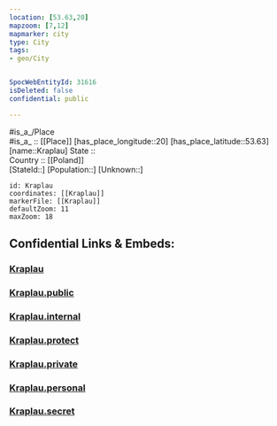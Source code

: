 ```yaml
---
location: [53.63,20] 
mapzoom: [7,12] 
mapmarker: city 
type: City
tags:
- geo/City


SpocWebEntityId: 31616
isDeleted: false
confidential: public

---
```

#is_a_/Place  
#is_a_ :: [[Place]] 
[has_place_longitude::20] 
[has_place_latitude::53.63] 
[name::Kraplau] 
State ::  
Country :: [[Poland]]  
[StateId::] 
[Population::] 
[Unknown::] 


```leaflet
id: Kraplau
coordinates: [[Kraplau]] 
markerFile: [[Kraplau]] 
defaultZoom: 11 
maxZoom: 18
```


## Confidential Links & Embeds: 

### [Kraplau](/_Standards/Earth/Continent/Europe/Europe~East/Poland/Provinces~Poland/Warmian-Masurian/City/Kraplau.md) 

### [Kraplau.public](/_public/Earth/Continent/Europe/Europe~East/Poland/Provinces~Poland/Warmian-Masurian/City/Kraplau.public.md) 

### [Kraplau.internal](/_internal/Earth/Continent/Europe/Europe~East/Poland/Provinces~Poland/Warmian-Masurian/City/Kraplau.internal.md) 

### [Kraplau.protect](/_protect/Earth/Continent/Europe/Europe~East/Poland/Provinces~Poland/Warmian-Masurian/City/Kraplau.protect.md) 

### [Kraplau.private](/_private/Earth/Continent/Europe/Europe~East/Poland/Provinces~Poland/Warmian-Masurian/City/Kraplau.private.md) 

### [Kraplau.personal](/_personal/Earth/Continent/Europe/Europe~East/Poland/Provinces~Poland/Warmian-Masurian/City/Kraplau.personal.md) 

### [Kraplau.secret](/_secret/Earth/Continent/Europe/Europe~East/Poland/Provinces~Poland/Warmian-Masurian/City/Kraplau.secret.md)

